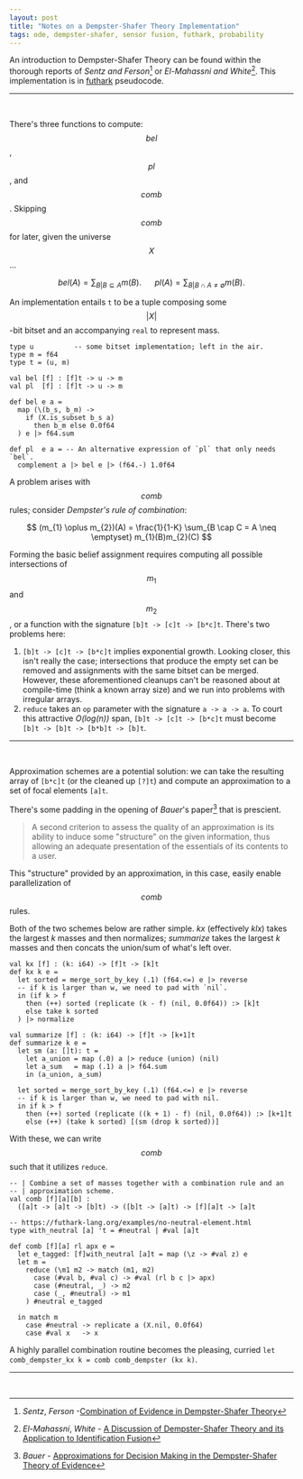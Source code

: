 ```yaml
---
layout: post
title: "Notes on a Dempster-Shafer Theory Implementation"
tags: ode, dempster-shafer, sensor fusion, futhark, probability
---
```


<script type="text/javascript" id="MathJax-script" async
  src="https://cdn.jsdelivr.net/npm/mathjax@3/es5/tex-mml-chtml.js">
</script>

An introduction to Dempster-Shafer Theory can be found within the thorough reports of
*Sentz and Ferson*[^1] or *El-Mahassni and White*[^2]. This implementation
is in [futhark](https://futhark-lang.org/) pseudocode.

---
<br/>

There's three functions to compute: $$ bel $$, $$ pl $$, and $$ comb $$.
Skipping $$ comb $$ for later, given the universe $$ X $$...

$$ bel(A) = \sum_{B \vert B \subseteq A} m(B). \ \ \ \ \ \ pl(A)  = \sum_{B
\vert B \cap A \neq \emptyset} m(B). $$

An implementation entails `t` to be a tuple composing some $$\vert X \vert $$-bit bitset
and an accompanying `real` to represent mass.

```futhark
type u          -- some bitset implementation; left in the air.
type m = f64
type t = (u, m) 

val bel [f] : [f]t -> u -> m
val pl  [f] : [f]t -> u -> m

def bel e a = 
  map (\(b_s, b_m) -> 
    if (X.is_subset b_s a) 
      then b_m else 0.0f64
  ) e |> f64.sum

def pl  e a = -- An alternative expression of `pl` that only needs `bel`.
  complement a |> bel e |> (f64.-) 1.0f64
```

A problem arises with $$ comb $$ rules; consider *Dempster's rule of
combination*:

  $$ (m_{1} \oplus m_{2})(A) =  \frac{1}{1-K} \sum_{B \cap C = A \neq \emptyset}
  m_{1}(B)m_{2}(C) $$

Forming the basic belief assignment requires computing all possible intersections of $$ m_{1} $$ and $$ m_{2} $$,
or a function with the signature `[b]t -> [c]t -> [b*c]t`. There's two problems here:

  1. `[b]t -> [c]t -> [b*c]t` implies exponential growth. Looking closer,
  this isn't really the case; intersections that produce the empty set can be
  removed and assignments with the same bitset can be merged. However, these
  aforementioned cleanups can't be reasoned about at compile-time (think a known array
  size) and we run into problems with irregular arrays.
  2. `reduce` takes an `op` parameter with the signature `a -> a -> a`. To
  court this attractive *O(log(n))* span, `[b]t -> [c]t -> [b*c]t` must become
  `[b]t -> [b]t -> [b*b]t -> [b]t`.
 
---
<br/>

Approximation schemes are a potential solution: we can take the resulting array of `[b*c]t`
(or the cleaned up `[?]t`) and compute an approximation to a set of focal
elements `[a]t`.

There's some padding in the opening of *Bauer*'s paper[^0] that is prescient.

> A second criterion to assess the quality of an approximation is its ability to induce
> some "structure" on the given information, thus allowing
> an adequate presentation of the essentials of its contents to a user.

This "structure" provided by an approximation, in this case, easily enable parallelization of $$ comb $$ rules.

Both of the two schemes below are rather simple. *kx* (effectively *klx*) takes
the largest *k* masses and then normalizes; *summarize* takes
the largest *k* masses and then concats the union/sum of what's left over.

```futhark
val kx [f] : (k: i64) -> [f]t -> [k]t
def kx k e = 
  let sorted = merge_sort_by_key (.1) (f64.<=) e |> reverse
  -- if k is larger than w, we need to pad with `nil`.
  in (if k > f
    then (++) sorted (replicate (k - f) (nil, 0.0f64)) :> [k]t
    else take k sorted
  ) |> normalize

val summarize [f] : (k: i64) -> [f]t -> [k+1]t
def summarize k e =
  let sm (a: []t): t = 
    let a_union = map (.0) a |> reduce (union) (nil)
    let a_sum   = map (.1) a |> f64.sum
    in (a_union, a_sum)

  let sorted = merge_sort_by_key (.1) (f64.<=) e |> reverse
  -- if k is larger than w, we need to pad with nil.
  in if k > f
    then (++) sorted (replicate ((k + 1) - f) (nil, 0.0f64)) :> [k+1]t
    else (++) (take k sorted) [(sm (drop k sorted))]
```

With these, we can write $$ comb $$ such that it utilizes `reduce`.

```futhark
-- | Combine a set of masses together with a combination rule and an
-- | approximation scheme.
val comb [f][a][b] : 
  ([a]t -> [a]t -> [b]t) -> ([b]t -> [a]t) -> [f][a]t -> [a]t

-- https://futhark-lang.org/examples/no-neutral-element.html
type with_neutral [a] 't = #neutral | #val [a]t

def comb [f][a] rl apx e =
  let e_tagged: [f]with_neutral [a]t = map (\z -> #val z) e
  let m = 
    reduce (\m1 m2 -> match (m1, m2)
      case (#val b, #val c) -> #val (rl b c |> apx)
      case (#neutral, _) -> m2
      case (_, #neutral) -> m1
    ) #neutral e_tagged

  in match m 
    case #neutral -> replicate a (X.nil, 0.0f64)
    case #val x   -> x
```

A highly parallel combination routine becomes the pleasing, curried `let comb_dempster_kx k = comb comb_dempster (kx k)`.

---
<br/>

[^0]: *Bauer* - [Approximations for Decision Making in the Dempster-Shafer Theory of Evidence](https://arxiv.org/pdf/1302.3557.pdf)
[^2]: *El-Mahassni*, *White* - [A Discussion of Dempster-Shafer Theory and its Application to Identification Fusion](https://apps.dtic.mil/sti/tr/pdf/ADA621365.pdf)
[^1]: *Sentz*, *Ferson* -[Combination of Evidence in Dempster-Shafer Theory](https://www.stat.berkeley.edu/~aldous/Real_World/dempster_shafer.pdf)
